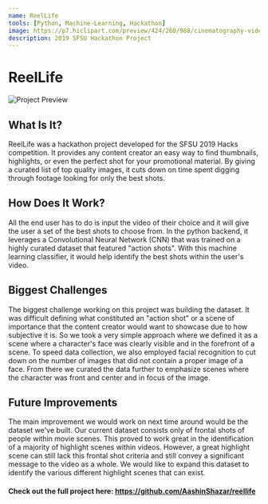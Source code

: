 ```yaml
---
name: ReelLife
tools: [Python, Machine-Learning, Hackathon]
image: https://p7.hiclipart.com/preview/424/260/988/cinematography-video-camera-film-euclidean-vector-vector-dark-movie-projector.jpg
description: 2019 SFSU Hackathon Project
---
```


# ReelLife
![Project Preview](http://ashazar.me/assets/reellife-gif.gif)

## What Is It?
ReelLife was a hackathon project developed for the SFSU 2019 Hacks competition. It provides any content creator an easy way to find thumbnails, highlights, or even the perfect shot for your promotional material. By giving a curated list of top quality images, it cuts down on time spent digging through footage looking for only the best shots.

## How Does It Work?
All the end user has to do is input the video of their choice and it will give the user a set of the best shots to choose from. In the python backend, it leverages a Convolutional Neural Network (CNN) that was trained on a highly curated dataset that featured "action shots". With this machine learning classifier, it would help identify the best shots within the user's video.

## Biggest Challenges
The biggest challenge working on this project was building the dataset. It was difficult defining what constituted an "action shot" or a scene of importance that the content creator would want to showcase due to how subjective it is. So we took a very simple approach where we defined it as a scene where a character's face was clearly visible and in the forefront of a scene. To speed data collection, we also employed facial recognition to cut down on the number of images that did not contain a proper image of a face. From there we curated the data further to emphasize scenes where the character was front and center and in focus of the image.

## Future Improvements
The main improvement we would work on next time around would be the dataset we've built. Our current dataset consists only of frontal shots of people within movie scenes. This proved to work great in the identification of a majority of highlight scenes within videos. However, a great highlight scene can still lack this frontal shot criteria and still convey a significant message to the video as a whole. We would like to expand this dataset to identify the various different highlight scenes that can exist.


#### Check out the full project here: https://github.com/AashinShazar/reellife


